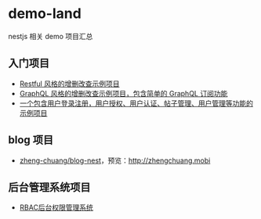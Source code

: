 # demo-land

nestjs 相关 demo 项目汇总

## 入门项目

- [Restful 风格的增删改查示例项目](https://github.com/dzzzzzy/Nestjs-Learning/blob/master/demo/rest-api/README.md)
- [GraphQL 风格的增删改查示例项目，包含简单的 GraphQL 订阅功能](https://github.com/dzzzzzy/Nestjs-Learning/blob/master/demo/graphql-api/README.md)
- [一个包含用户登录注册，用户授权、用户认证、帖子管理、用户管理等功能的示例项目](https://github.com/dzzzzzy/Nestjs-Learning/blob/master/demo/easy-post/README.md)

## blog 项目

- [zheng-chuang/blog-nest](https://github.com/zheng-chuang/blog-nest)，预览：<http://zhengchuang.mobi>

## 后台管理系统项目

- [RBAC后台权限管理系统](https://github.com/NG-NEST/ng-nest-moon)
